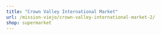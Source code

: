 ```yaml
---
title: "Crown Valley International Market"
url: /mission-viejo/crown-valley-international-market-2/
shop: supermarket
---
```

